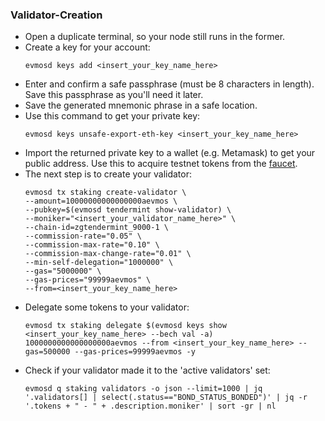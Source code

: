 ### Validator-Creation
- Open a duplicate terminal, so your node still runs in the former.
- Create a key for your account:
  ```
  evmosd keys add <insert_your_key_name_here>
  ```
- Enter and confirm a safe passphrase (must be 8 characters in length). Save this passphrase as you'll need it later.
- Save the generated mnemonic phrase in a safe location.
- Use this command to get your private key:
  ```
  evmosd keys unsafe-export-eth-key <insert_your_key_name_here>
  ```
- Import the returned private key to a wallet (e.g. Metamask) to get your public address. Use this to acquire testnet tokens from the [faucet](https://faucet.0g.ai).
- The next step is to create your validator:
  ```
  evmosd tx staking create-validator \
  --amount=10000000000000000aevmos \
  --pubkey=$(evmosd tendermint show-validator) \
  --moniker="<insert_your_validator_name_here>" \
  --chain-id=zgtendermint_9000-1 \
  --commission-rate="0.05" \
  --commission-max-rate="0.10" \
  --commission-max-change-rate="0.01" \
  --min-self-delegation="1000000" \
  --gas="5000000" \
  --gas-prices="99999aevmos" \
  --from=<insert_your_key_name_here>
  ```
- Delegate some tokens to your validator:
  ```
  evmosd tx staking delegate $(evmosd keys show <insert_your_key_name_here> --bech val -a)  1000000000000000000aevmos --from <insert_your_key_name_here> --gas=500000 --gas-prices=99999aevmos -y
  ```
- Check if your validator made it to the 'active validators' set:
  ```
  evmosd q staking validators -o json --limit=1000 | jq '.validators[] | select(.status=="BOND_STATUS_BONDED")' | jq -r '.tokens + " - " + .description.moniker' | sort -gr | nl
  ```
